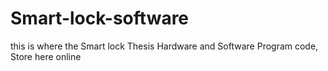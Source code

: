 # Smart-lock-software
this is where the Smart lock Thesis Hardware and Software Program code, Store here online
